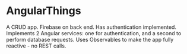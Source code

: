 # AngularThings

A CRUD app.
Firebase on back end.
Has authentication implemented.
Implements 2 Angular services: one for authentication, and a second to perform database requests.
Uses Observables to make the app fully reactive - no REST calls.

